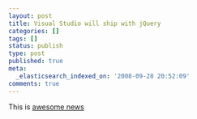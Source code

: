 ```yaml
---
layout: post
title: Visual Studio will ship with jQuery
categories: []
tags: []
status: publish
type: post
published: true
meta:
  _elasticsearch_indexed_on: '2008-09-28 20:52:09'
comments: true
---
```

<p>This is <a href="http://weblogs.asp.net/scottgu/archive/2008/09/28/jquery-and-microsoft.aspx">awesome news</a></p>
